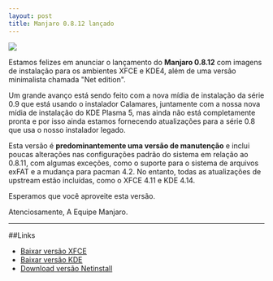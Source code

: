 ```yaml
---
layout: post
title: Manjaro 0.8.12 lançado
---
```


<img src="{{ site.baseurl }}/images/manjaro-0.8.12-xfce.jpg">

Estamos felizes em anunciar o lançamento do **Manjaro 0.8.12** com imagens de instalação para os ambientes XFCE e KDE4, além de uma versão minimalista chamada "Net edition".

Um grande avanço está sendo feito com a nova mídia de instalação da série 0.9 que está usando o instalador Calamares, juntamente com a nossa nova mídia de instalação do KDE Plasma 5, mas ainda não está completamente pronta e por isso ainda estamos fornecendo atualizações para a série 0.8 que usa o nosso instalador legado.

Esta versão é **predominantemente uma versão de manutenção** e inclui poucas alterações nas configurações padrão do sistema em relação ao 0.8.11, com algumas exceções, como o suporte para o sistema de arquivos exFAT e a mudança para pacman 4.2. No entanto, todas as atualizações de upstream estão incluídas, como o XFCE 4.11 e KDE 4.14.

Esperamos que você aproveite esta versão.

Atenciosamente,
A Equipe Manjaro.

----

##Links

* [Baixar versão XFCE](https://sourceforge.net/projects/manjarolinux/files/release/0.8.12/xfce/)
* [Baixar versão KDE](https://sourceforge.net/projects/manjarolinux/files/release/0.8.12/kde/)
* [Download versão Netinstall](https://sourceforge.net/projects/manjarolinux/files/release/0.8.12/netinstall/)
